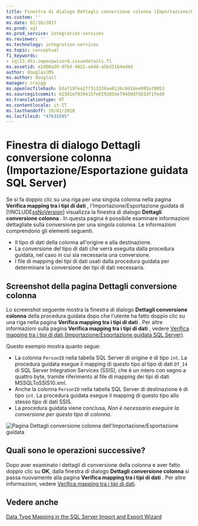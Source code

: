 ```yaml
---
title: Finestra di dialogo Dettagli conversione colonna (Importazione/Esportazione guidata SQL Server) | Microsoft Docs
ms.custom: ''
ms.date: 02/16/2017
ms.prod: sql
ms.prod_service: integration-services
ms.reviewer: ''
ms.technology: integration-services
ms.topic: conceptual
f1_keywords:
- sql13.dts.impexpwizard.issuedetails.f1
ms.assetid: e2d00a39-dfbd-4821-a4d8-a5bd1164ed4d
author: douglaslMS
ms.author: douglasl
manager: craigg
ms.openlocfilehash: b3af197ea1f7313338ae0126c8d1dee095af0953
ms.sourcegitcommit: 61381ef939415fe019285def9450d7583df1fed0
ms.translationtype: HT
ms.contentlocale: it-IT
ms.lasthandoff: 10/01/2018
ms.locfileid: "47631595"
---
```

# <a name="column-conversion-details-dialog-box-sql-server-import-and-export-wizard"></a>Finestra di dialogo Dettagli conversione colonna (Importazione/Esportazione guidata SQL Server)
  Se si fa doppio clic su una riga per una singola colonna nella pagina **Verifica mapping tra i tipi di dati** , l'Importazione/Esportazione guidata di [!INCLUDE[ssNoVersion](../../includes/ssnoversion-md.md)] visualizza la finestra di dialogo **Dettagli conversione colonna** . In questa pagina è possibile esaminare informazioni dettagliate sulla conversione per una singola colonna. Le informazioni comprendono gli elementi seguenti.
-   Il tipo di dati della colonna all'origine e alla destinazione.
-   La conversione del tipo di dati che verrà eseguita dalla procedura guidata, nel caso in cui sia necessaria una conversione.
-   I file di mapping dei tipi di dati usati dalla procedura guidata per determinare la conversione dei tipi di dati necessaria. 

## <a name="screen-shot-of-the-column-conversion-details-page"></a>Screenshot della pagina Dettagli conversione colonna 
 Lo screenshot seguente mostra la finestra di dialogo **Dettagli conversione colonna** della procedura guidata dopo che l'utente ha fatto doppio clic su una riga nella pagina **Verifica mapping tra i tipi di dati** . Per altre informazioni sulla pagina **Verifica mapping tra i tipi di dati** , vedere [Verifica mapping tra i tipi di dati (Importazione/Esportazione guidata SQL Server)](../../integration-services/import-export-data/review-data-type-mapping-sql-server-import-and-export-wizard.md).
 
Questo esempio mostra quanto segue:
-   La colonna `PersonID` nella tabella SQL Server di origine è di tipo `int`. La procedura guidata esegue il mapping di questo tipo al tipo di dati `DT_I4` di SQL Server Integration Services (SSIS), che è un intero con segno a quattro byte, tramite riferimento al file di mapping dei tipi di dati MSSQLToSSIS10.xml.
-   Anche la colonna `PersonID` nella tabella SQL Server di destinazione è di tipo `int`. La procedura guidata esegue il mapping di questo tipo allo stesso tipo di dati SSIS.
-   La procedura guidata viene conclusa, *Non è necessario eseguire la conversione per questo tipo di colonna*.
 
  
 ![Pagina Dettagli conversione colonna dell'Importazione/Esportazione guidata](../../integration-services/import-export-data/media/column-conversion.png "Pagina Dettagli conversione colonna dell'Importazione/Esportazione guidata") 
  
## <a name="whats-next"></a>Quali sono le operazioni successive?  
 Dopo aver esaminato i dettagli di conversione della colonna e aver fatto doppio clic su **OK**, dalla finestra di dialogo **Dettagli conversione colonna** si passa nuovamente alla pagina **Verifica mapping tra i tipi di dati** . Per altre informazioni, vedere [Verifica mapping tra i tipi di dati](../../integration-services/import-export-data/review-data-type-mapping-sql-server-import-and-export-wizard.md).  

## <a name="see-also"></a>Vedere anche
[Data Type Mapping in the SQL Server Import and Export Wizard](../../integration-services/import-export-data/data-type-mapping-in-the-sql-server-import-and-export-wizard.md)
